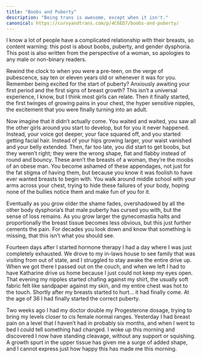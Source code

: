```yaml
---
title: "Boobs and Puberty"
description: "Being trans is awesome, except when it isn't."
canonical: https://curvyandtrans.com/p/4C6ED7/boobs-and-puberty/
---
```


I know a lot of people have a complicated relationship with their breasts, so content warning: this post is about boobs, puberty, and gender dysphoria. This post is also written from the perspective of a woman, so apologies to any male or non-binary readers.

Rewind the clock to when you were a pre-teen, on the verge of pubescence, say ten or eleven years old or whenever it was for you. Remember being excited for the start of puberty? Anxiously awaiting your first period and the first signs of breast growth? This isn’t a universal experience, I know, but I think most girls can relate. Then it finally started, the first twinges of growing pains in your chest, the hyper sensitive nipples, the excitement that you were finally turning into an adult.

Now imagine that it didn’t actually come. You waited and waited, you saw all the other girls around you start to develop, but for you it never happened. Instead, your voice got deeper, your face squared off, and you started getting facial hair. Instead of your hips growing larger, your waist vanished and your belly extended. Then, far too late, you did start to get boobs, but they weren’t right; they were the wrong shape, flat and flabby instead of round and bouncy. These aren’t the breasts of a woman, they’re the moobs of an obese man. You become ashamed of these appendages, not just for the fat stigma of having them, but because you know it was foolish to have ever wanted breasts to begin with. You walk around middle school with your arms across your chest, trying to hide these failures of your body, hoping none of the bullies notice them and make fun of you for it.

Eventually as you grow older the shame fades, overshadowed by all the other body dysphoria’s that male puberty has cursed you with, but the sense of loss remains. As you grow larger the gynecomastia halts and proportionally the breast tissue becomes less obvious, but this just further cements the pain. For decades you look down and know that something is missing, that this isn’t what you should see.

Fourteen days after I started hormone therapy I had a day where I was just completely exhausted. We drove to my in-laws house to see family that was visiting from out of state, and I struggled to stay awake the entire drive up. When we got there I passed out on the couch, and when we left I had to have Katharine drive us home because I just could not keep my eyes open.  That evening my nipples started chafing against my shirt, the usually soft fabric felt like sandpaper against my skin, and my entire chest was hot to the touch. Shortly after my breasts started to hurt… it had finally come. At the age of 36 I had finally started the correct puberty.

Two weeks ago I had my doctor double my Progesterone dosage, trying to bring my levels closer to cis female normal ranges. Yesterday I had breast pain on a level that I haven’t had in probably six months, and when I went to bed I could tell something had changed. I woke up this morning and discovered I now have standing cleavage, without any support or squishing. A growth spurt in the upper tissue has given me a surge of added shape, and I cannot express just how happy this has made me this morning.